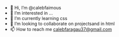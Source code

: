 - 👋 Hi, I’m @calebfaimous
- 👀 I’m interested in ...
- 🌱 I’m currently learning css
- 💞️ I’m looking to collaborate on projectsand in html
- 📫 How to reach me calebfaragau37@gmail.com

<!---
calebfaimous/calebfaimous is a ✨ special ✨ repository because its `README.md` (this file) appears on your GitHub profile.
You can click the Preview link to take a look at your changes.
--->
